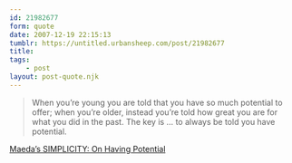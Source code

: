 ```yaml
---
id: 21982677
form: quote
date: 2007-12-19 22:15:13
tumblr: https://untitled.urbansheep.com/post/21982677
title: 
tags:
    - post
layout: post-quote.njk
---
```


<blockquote>
When you&rsquo;re young you are told that you have so much potential to offer; when you&rsquo;re older, instead you&rsquo;re told how great you are for what you did in the past. The key is &hellip; to always be told you have potential.
</blockquote>

<a href="http://weblogs.media.mit.edu/SIMPLICITY/archives/000487.html">Maeda&rsquo;s SIMPLICITY: On Having Potential</a>
